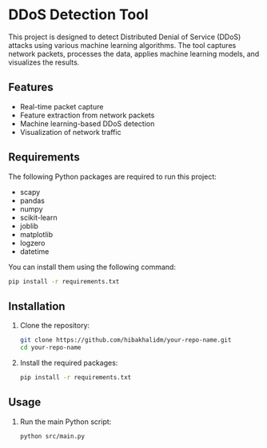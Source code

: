 # DDoS Detection Tool

This project is designed to detect Distributed Denial of Service (DDoS) attacks using various machine learning algorithms. The tool captures network packets, processes the data, applies machine learning models, and visualizes the results.

## Features
- Real-time packet capture
- Feature extraction from network packets
- Machine learning-based DDoS detection
- Visualization of network traffic

## Requirements

The following Python packages are required to run this project:
- scapy
- pandas
- numpy
- scikit-learn
- joblib
- matplotlib
- logzero
- datetime

You can install them using the following command:
```bash
pip install -r requirements.txt
```

## Installation
1. Clone the repository:
    ```bash
    git clone https://github.com/hibakhalidm/your-repo-name.git
    cd your-repo-name
    ```

2. Install the required packages:
    ```bash
    pip install -r requirements.txt
    ```

## Usage
1. Run the main Python script:
    ```bash
    python src/main.py
    ```


